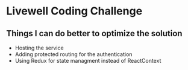 # Livewell Coding Challenge

## Things I can do better to optimize the solution

- Hosting the service
- Adding protected routing for the authentication
- Using Redux for state managment instead of ReactContext

